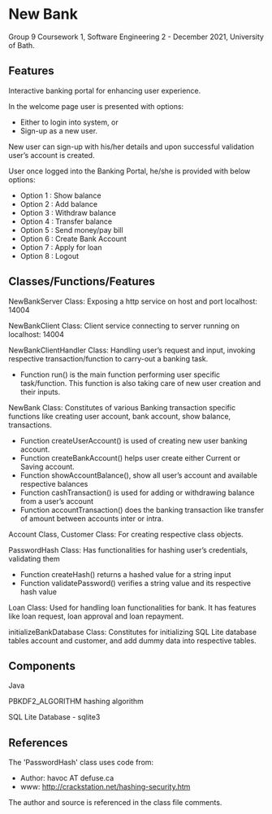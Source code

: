 # New Bank
Group 9 Coursework 1, Software Engineering 2 - December 2021, University of Bath.

## Features
Interactive banking portal for enhancing user experience. 

In the welcome page user is presented with options:
- Either to login into system, or
- Sign-up as a new user.

New user can sign-up with his/her details and upon successful validation user’s account is created.

User once logged into the Banking Portal, he/she is provided with below options: 
- Option 1 : Show balance
- Option 2 : Add balance
- Option 3 : Withdraw balance
- Option 4 : Transfer balance
- Option 5 : Send money/pay bill
- Option 6 : Create Bank Account
- Option 7 : Apply for loan
- Option 8 : Logout

## Classes/Functions/Features
NewBankServer Class: Exposing a http service on host and port localhost: 14004

NewBankClient Class: Client service connecting to server running on localhost: 14004

NewBankClientHandler Class: Handling user’s request and input, invoking respective transaction/function to carry-out a banking task.
- Function run() is the main function performing user specific task/function.
This function is also taking care of new user creation and their inputs.

NewBank Class: Constitutes of various Banking transaction specific functions like creating user account, bank account, show balance, transactions.
- Function createUserAccount() is used of creating new user banking account.
- Function createBankAccount() helps user create either Current or Saving account.
- Function showAccountBalance(), show all user’s account and available respective balances
- Function cashTransaction() is used for adding or withdrawing balance from a user’s account
- Function accountTransaction() does the banking transaction like transfer of amount between accounts inter or intra.

Account Class, Customer Class: For creating respective class objects.

PasswordHash Class: Has functionalities for hashing user’s credentials, validating them
- Function createHash() returns a hashed value for a string input
- Function validatePassword() verifies a string value and its respective hash value

Loan Class: Used for handling loan functionalities for bank. It has features like loan request, loan approval and loan repayment.

initializeBankDatabase Class: Constitutes for initializing SQL Lite database tables account and customer, and add dummy data into respective tables.

## Components
Java

PBKDF2_ALGORITHM hashing algorithm

SQL Lite Database - sqlite3

## References
The 'PasswordHash' class uses code from:
 * Author: havoc AT defuse.ca
 * www: http://crackstation.net/hashing-security.htm

The author and source is referenced in the class file comments. 

